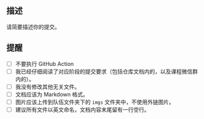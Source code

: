 ## 描述

请简要描述你的提交。

## 提醒

- [ ] 不要执行 GitHub Action
- [ ] 我已经仔细阅读了对应阶段的提交要求（包括仓库文档内的，以及课程微信群内的）。
- [ ] 我没有修改其他无关文件。
- [ ] 文档应该为 Markdown 格式。
- [ ] 图片应该上传到队伍文件夹下的 `imgs` 文件夹中，不使用外链图片。
- [ ] 建议所有文件以英文命名，文档内容末尾留有一行空行。
